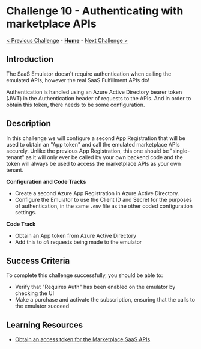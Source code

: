 # Challenge 10 - Authenticating with marketplace APIs

[< Previous Challenge](./Challenge-09.md) - **[Home](../README.md)** - [Next Challenge >](./Challenge-11.md)

## Introduction

The SaaS Emulator doesn't require authentication when calling the emulated APIs, however the real SaaS Fulfillment APIs do!

Authentication is handled using an Azure Active Directory bearer token (JWT) in the Authentication header of requests to the APIs. And in order to obtain this token, there needs to be some configuration.

## Description

In this challenge we will configure a second App Registration that will be used to obtain an "App token" and call the emulated marketplace APIs securely. Unlike the previous App Registration, this one should be "single-tenant" as it will only ever be called by your own backend code and the token will always be used to access the marketplace APIs as your own tenant.

**Configuration and Code Tracks**

- Create a second Azure App Registration in Azure Active Directory. 
- Configure the Emulator to use the Client ID and Secret for the purposes of authentication, in the same `.env` file as the other coded configuration settings.

**Code Track**

- Obtain an App token from Azure Active Directory
- Add this to _all_ requests being made to the emulator

## Success Criteria

To complete this challenge successfully, you should be able to:
- Verify that "Requires Auth" has been enabled on the emulator by checking the UI
- Make a purchase and activate the subscription, ensuring that the calls to the emulator succeed

## Learning Resources

- [Obtain an access token for the Marketplace SaaS APIs](https://learn.microsoft.com/en-us/partner-center/marketplace/partner-center-portal/pc-saas-registration#how-to-get-the-publishers-authorization-token)
